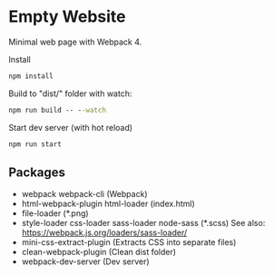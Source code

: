 # Empty Website

Minimal web page with Webpack 4.

Install
```cmd
npm install
```

Build to "dist/" folder with watch:
```cmd
npm run build -- --watch
```

Start dev server (with hot reload)
```cmd
npm run start
```

## Packages
* webpack webpack-cli (Webpack)
* html-webpack-plugin html-loader (index.html)
* file-loader (*.png)
* style-loader css-loader sass-loader node-sass (*.scss) See also: https://webpack.js.org/loaders/sass-loader/
* mini-css-extract-plugin (Extracts CSS into separate files)
* clean-webpack-plugin (Clean dist folder)
* webpack-dev-server (Dev server)

